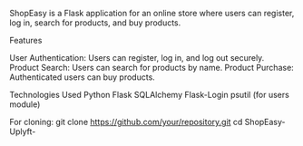 ShopEasy is a Flask application for an online store where users can register, log in, search for products, and buy products.

Features

User Authentication: Users can register, log in, and log out securely.
Product Search: Users can search for products by name.
Product Purchase: Authenticated users can buy products.

Technologies Used
Python
Flask
SQLAlchemy
Flask-Login
psutil (for users module)

For cloning:
git clone https://github.com/your/repository.git
cd ShopEasy-Uplyft-
